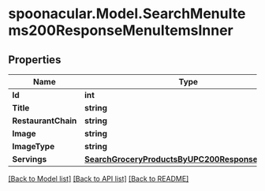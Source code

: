 # spoonacular.Model.SearchMenuItems200ResponseMenuItemsInner

## Properties

Name | Type | Description | Notes
------------ | ------------- | ------------- | -------------
**Id** | **int** |  | 
**Title** | **string** |  | 
**RestaurantChain** | **string** |  | 
**Image** | **string** |  | 
**ImageType** | **string** |  | 
**Servings** | [**SearchGroceryProductsByUPC200ResponseServings**](SearchGroceryProductsByUPC200ResponseServings.md) |  | [optional] 

[[Back to Model list]](../README.md#documentation-for-models) [[Back to API list]](../README.md#documentation-for-api-endpoints) [[Back to README]](../README.md)

